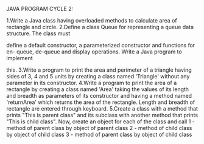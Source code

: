 JAVA PROGRAM
CYCLE 2:

1.Write a Java class having overloaded methods to calculate area of rectangle
and circle.
2.Define a class Queue for representing a queue data structure. The class must

define a default constructor, a parameterized constructor and functions for en-
queue, de-queue and display operations. Write a Java program to implement

this.
3.Write a program to print the area and perimeter of a triangle having sides of 3, 4 and 5 units by creating
a class named 'Triangle' without any parameter in its constructor.
4.Write a program to print the area of a rectangle by creating a class named 'Area' taking the values of its
length and breadth as parameters of its constructor and having a method named 'returnArea' which returns
the area of the rectangle. Length and breadth of rectangle are entered through keyboard.
5.Create a class with a method that prints "This is parent class" and its subclass with another method that
prints "This is child class". Now, create an object for each of the class and call
1 - method of parent class by object of parent class
2 - method of child class by object of child class
3 - method of parent class by object of child class
